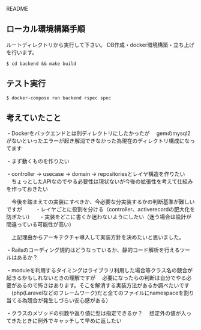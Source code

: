  README

## ローカル環境構築手順

ルートディレクトリから実行して下さい。
DB作成・docker環境構築・立ち上げを行います。

```
$ cd backend && make build
```

## テスト実行

```
$ docker-compose run backend rspec spec
```

## 考えていたこと

・Dockerをバックエンドとは別ディレクトリにしたかったが
　gemのmysql2がないといったエラーが起き解消できなかった為現在のディレクトリ構成になってます

・まず動くものを作りたい

・controller -> usecase -> domain -> repositoriesとレイヤ構造を作りたい
　ちょっとしたAPIなのでやる必要性は現状ないが今後の拡張性を考えて仕組みを作っておきたい

　今後を踏まえての実装にすべきか、今必要な分実装するかの判断基準が難しいですが
　
　・レイヤごとに役割を分ける（controller、activerecordの肥大化を防ぎたい）
　・実装をどこに書くか迷わないようにしたい（迷う場合は設計が間違っている可能性が高い）

　上記理由からアーキテクチャ導入して実装方針を決めたいと思いました。

・Railsのコーディング規約はどうなっているか、静的コード解析を行えるツールはあるか？

・moduleを利用するタイミングはライブラリ利用した場合等クラス名の競合が起きるかもしれないときの理解ですが
　必要になったらの判断は自分でやる必要があるので怖さはあります。そこを解消する実装方法があるか調べたいです
　(php(Laravelなどのフレームワーク)だと全てのファイルにnamespaceを割り当てる為競合が発生しづらい安心感がある）

・クラスのメソッドの引数や返り値に型は指定できるか？
　想定外の値が入ってきたときに例外でキャッチして早めに返したい
